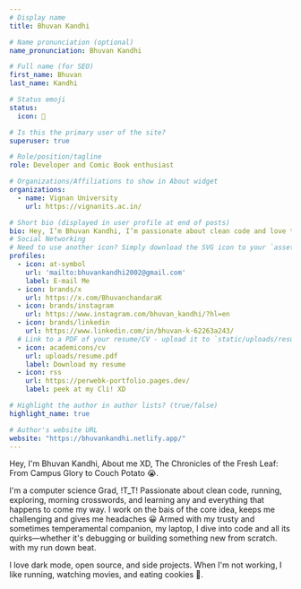 ```yaml
---
# Display name
title: Bhuvan Kandhi

# Name pronunciation (optional)
name_pronunciation: Bhuvan Kandhi

# Full name (for SEO)
first_name: Bhuvan
last_name: Kandhi

# Status emoji
status:
  icon: 🥕

# Is this the primary user of the site?
superuser: true

# Role/position/tagline
role: Developer and Comic Book enthusiast

# Organizations/Affiliations to show in About widget
organizations:
  - name: Vignan University
    url: https://vignanits.ac.in/

# Short bio (displayed in user profile at end of posts)
bio: Hey, I’m Bhuvan Kandhi, I’m passionate about clean code and love tackling complex problems. I’m always try to make up time for everything that comes into my life whether it’s coding, exploring new technologies, or learning something completely new - Reading Comics & Running are fav XD.
# Social Networking
# Need to use another icon? Simply download the SVG icon to your `assets/media/icons/` folder.
profiles:
  - icon: at-symbol
    url: 'mailto:bhuvankandhi2002@gmail.com'
    label: E-mail Me
  - icon: brands/x
    url: https://x.com/BhuvanchandaraK
  - icon: brands/instagram
    url: https://www.instagram.com/bhuvan_kandhi/?hl=en
  - icon: brands/linkedin
    url: https://www.linkedin.com/in/bhuvan-k-62263a243/
  # Link to a PDF of your resume/CV - upload it to `static/uploads/resume.pdf`
  - icon: academicons/cv
    url: uploads/resume.pdf
    label: Download my resume
  - icon: rss
    url: https://perwebk-portfolio.pages.dev/
    label: peek at my Cli! XD

# Highlight the author in author lists? (true/false)
highlight_name: true

# Author's website URL
website: "https://bhuvankandhi.netlify.app/"
---
```


Hey, I'm Bhuvan Kandhi, About me XD, The Chronicles of the Fresh Leaf: From Campus Glory to Couch Potato 😭.

<!--more-->

I'm a computer science Grad, !T_T! Passionate about clean code, running, exploring, 
morning crosswords, and learning any and everything that happens to come my way. I work on the bais of 
the core idea, keeps me challenging and gives me headaches 😀 Armed with my trusty and sometimes temperamental companion, my laptop, I dive into code and all its quirks—whether it's debugging or building something new from scratch.
with my run down beat.

<!--more-->

I love dark mode, open source, and side projects. When I'm not working, I like running, watching movies, and eating cookies 🍪.
